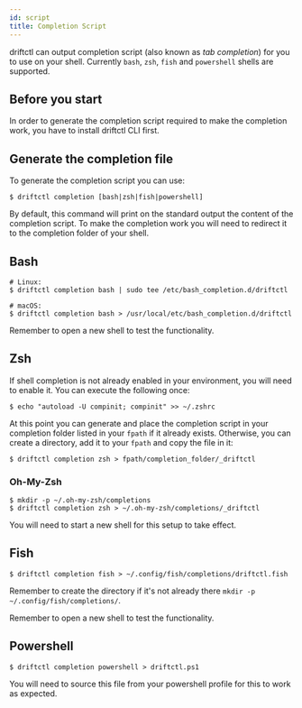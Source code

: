 ```yaml
---
id: script
title: Completion Script
---
```


driftctl can output completion script (also known as _tab completion_) for you to use on your shell. Currently `bash`, `zsh`, `fish` and `powershell` shells are supported.

## Before you start

In order to generate the completion script required to make the completion work, you have to install driftctl CLI first.

## Generate the completion file

To generate the completion script you can use:

```shell
$ driftctl completion [bash|zsh|fish|powershell]
```

By default, this command will print on the standard output the content of the completion script. To make the completion work you will need to redirect it to the completion folder of your shell.

## Bash

```shell
# Linux:
$ driftctl completion bash | sudo tee /etc/bash_completion.d/driftctl

# macOS:
$ driftctl completion bash > /usr/local/etc/bash_completion.d/driftctl
```

Remember to open a new shell to test the functionality.

## Zsh

If shell completion is not already enabled in your environment, you will need to enable it. You can execute the following once:

```shell
$ echo "autoload -U compinit; compinit" >> ~/.zshrc
```

At this point you can generate and place the completion script in your completion folder listed in your `fpath` if it already exists. Otherwise, you can create a directory, add it to your `fpath` and copy the file in it:

```shell
$ driftctl completion zsh > fpath/completion_folder/_driftctl
```

### Oh-My-Zsh

```shell
$ mkdir -p ~/.oh-my-zsh/completions
$ driftctl completion zsh > ~/.oh-my-zsh/completions/_driftctl
```

You will need to start a new shell for this setup to take effect.

## Fish

```shell
$ driftctl completion fish > ~/.config/fish/completions/driftctl.fish
```

Remember to create the directory if it's not already there `mkdir -p ~/.config/fish/completions/`.

Remember to open a new shell to test the functionality.

## Powershell

```shell
$ driftctl completion powershell > driftctl.ps1
```

You will need to source this file from your powershell profile for this to work as expected.
